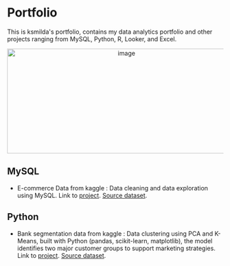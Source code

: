 

# Portfolio
This is ksmilda's portfolio, contains my data analytics portfolio and other projects ranging from MySQL, Python, R, Looker, and Excel.
<p align="center">
<img width="540" height="244" alt="image" align="center" src="https://github.com/user-attachments/assets/67ea0eaa-be9f-42a9-a24b-7809c54e8d82" >
</p>

## MySQL
   + E-commerce Data from kaggle : Data cleaning and data exploration using MySQL. Link to [project](https://github.com/ksmilda/MySQL_Ecommerce-Data). [Source dataset](https://www.kaggle.com/datasets/nabihazahid/e-commerce-customer-insights-and-churn-dataset).

## Python
   + Bank segmentation data from kaggle : Data clustering using PCA and K-Means, built with Python (pandas, scikit-learn, matplotlib), the model identifies two major customer groups to support marketing strategies. Link to [project](https://github.com/ksmilda/Python_Bank-segmentation). [Source dataset](https://www.kaggle.com/datasets/marusagar/bank-customer-attrition-insights).
